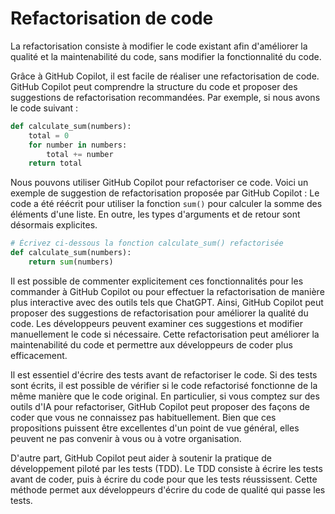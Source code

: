 # Refactorisation de code

La refactorisation consiste à modifier le code existant afin d'améliorer la qualité et la maintenabilité du code, sans modifier la fonctionnalité du code. 

Grâce à GitHub Copilot, il est facile de réaliser une refactorisation de code. GitHub Copilot peut comprendre la structure du code et proposer des suggestions de refactorisation recommandées. Par exemple, si nous avons le code suivant :

```py
def calculate_sum(numbers):
    total = 0
    for number in numbers:
        total += number
    return total
```

Nous pouvons utiliser GitHub Copilot pour refactoriser ce code. Voici un exemple de suggestion de refactorisation proposée par GitHub Copilot :
Le code a été réécrit pour utiliser la fonction `sum()` pour calculer la somme des éléments d'une liste. En outre, les types d'arguments et de retour sont désormais explicites.

```py
# Écrivez ci-dessous la fonction calculate_sum() refactorisée
def calculate_sum(numbers):
    return sum(numbers)
```

Il est possible de commenter explicitement ces fonctionnalités pour les commander à GitHub Copilot ou pour effectuer la refactorisation de manière plus interactive avec des outils tels que ChatGPT.
Ainsi, GitHub Copilot peut proposer des suggestions de refactorisation pour améliorer la qualité du code. Les développeurs peuvent examiner ces suggestions et modifier manuellement le code si nécessaire. Cette refactorisation peut améliorer la maintenabilité du code et permettre aux développeurs de coder plus efficacement.

Il est essentiel d'écrire des tests avant de refactoriser le code. Si des tests sont écrits, il est possible de vérifier si le code refactorisé fonctionne de la même manière que le code original. En particulier, si vous comptez sur des outils d'IA pour refactoriser, GitHub Copilot peut proposer des façons de coder que vous ne connaissez pas habituellement. Bien que ces propositions puissent être excellentes d'un point de vue général, elles peuvent ne pas convenir à vous ou à votre organisation.

D'autre part, GitHub Copilot peut aider à soutenir la pratique de développement piloté par les tests (TDD). Le TDD consiste à écrire les tests avant de coder, puis à écrire du code pour que les tests réussissent. Cette méthode permet aux développeurs d'écrire du code de qualité qui passe les tests.
